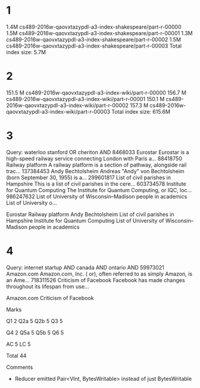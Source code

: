 1
=================
1.4M  cs489-2016w-qaovxtazypdl-a3-index-shakespeare/part-r-00000
1.5M  cs489-2016w-qaovxtazypdl-a3-index-shakespeare/part-r-00001
1.3M  cs489-2016w-qaovxtazypdl-a3-index-shakespeare/part-r-00002
1.5M  cs489-2016w-qaovxtazypdl-a3-index-shakespeare/part-r-00003
Total index size: 5.7M

2
==================
151.5 M  cs489-2016w-qaovxtazypdl-a3-index-wiki/part-r-00000
156.7 M  cs489-2016w-qaovxtazypdl-a3-index-wiki/part-r-00001
150.1 M  cs489-2016w-qaovxtazypdl-a3-index-wiki/part-r-00002
157.3 M  cs489-2016w-qaovxtazypdl-a3-index-wiki/part-r-00003
Total index size: 615.6M

3
==================
Query: waterloo stanford OR cheriton AND
8468033 Eurostar  Eurostar is a high-speed railway service connecting London with Paris a...
88418750  Railway platform  A railway platform is a section of pathway, alongside rail trac...
137384453 Andy Bechtolsheim Andreas "Andy" von Bechtolsheim (born September 30, 1955) is a...
299601817 List of civil parishes in Hampshire This is a list of civil parishes in the cere...
603734578 Institute for Quantum Computing The Institute for Quantum Computing, or IQC, loc...
986247632 List of University of Wisconsin–Madison people in academics List of University o...


Eurostar
Railway platform
Andy Bechtolsheim
List of civil parishes in Hampshire
Institute for Quantum Computing
List of University of Wisconsin–Madison people in academics

4
==================
Query: internet startup AND canada AND ontario AND
59973021  Amazon.com  Amazon.com, Inc. ( or), often referred to as simply Amazon, is an Ame...
718311526 Criticism of Facebook Facebook has made changes throughout its lifespan from use...

Amazon.com
Criticism of Facebook

Marks

Q1 2
Q2a 5
Q2b 5
Q3 5

Q4 2
Q5a 5
Q5b 5
Q6 5

AC 5
LC 5

Total 44

Comments
- Reducer emitted Pair<VInt, BytesWritable> instead of just BytesWritable
